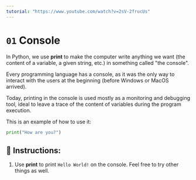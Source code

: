 ```yaml
---
tutorial: "https://www.youtube.com/watch?v=2sV-2frucUs"
---
```


# `01` Console

In Python, we use **print** to make the computer write anything we want (the content of a variable, a given string, etc.) in something called "the console".

Every programming language has a console, as it was the only way to interact with the users at the beginning (before Windows or MacOS arrived).

Today, printing in the console is used mostly as a monitoring and debugging tool, ideal to leave a trace of the content of variables during the program execution.

This is an example of how to use it:

```py
print("How are you?")
```

## 📝 Instructions:

1. Use **print** to print `Hello World!` on the console. Feel free to try other things as well.
